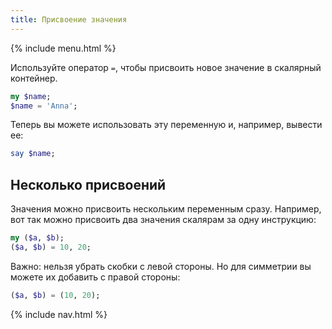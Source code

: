 ```yaml
---
title: Присвоение значения
---
```


{% include menu.html %}

Используйте оператор `=`, чтобы присвоить новое значение в скалярный контейнер.

```raku
my $name;
$name = 'Anna';
```

Теперь вы можете использовать эту переменную и, например, вывести ее:

```raku
say $name;
```

## Несколько присвоений

Значения можно присвоить нескольким переменным сразу. Например, вот так можно
присвоить два значения скалярам за одну инструкцию:

```raku
my ($a, $b);
($a, $b) = 10, 20;
```

Важно: нельзя убрать скобки с левой стороны. Но для симметрии вы можете их
добавить с правой стороны:

```raku
($a, $b) = (10, 20);
```

{% include nav.html %}
